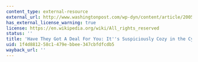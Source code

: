 ```yaml
---
content_type: external-resource
external_url: http://www.washingtonpost.com/wp-dyn/content/article/2005/06/18/AR2005061800070.html
has_external_license_warning: true
license: https://en.wikipedia.org/wiki/All_rights_reserved
status: ''
title: 'Have They Got A Deal For You: It''s Suspiciously Cozy in the Cybermarket'
uid: 1f4d8812-58c1-479e-bbee-347cbfdfcdb5
wayback_url: ''
---
```

